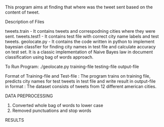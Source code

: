 This program aims at finding that where was the tweet sent based on the content of tweet.

Description of Files

tweets.train - It contains tweets and correspodning cities where they were sent.
tweets.test1 - It contains test file with correct city name labels and test tweets.
geolocate.py - It contains the code written in python to implement bayesian classfier for finding city names in test file and calculate accuracy on test set.
It is a classic implementation of Naive Bayes law in document classification using bag of words approach.

To Run Program: ./geolocate.py training-file testing-file output-file

Format of Training-file and Test-file : The program trains on training file, predicts city names for test tweets in test file and write result in output-file in format : The dataset consists of tweets from 12 different american cities.

DATA PREPROCESSING
1. Converted whole bag of words to lower case
2. Removed punctuations and stop words

RESULTS
